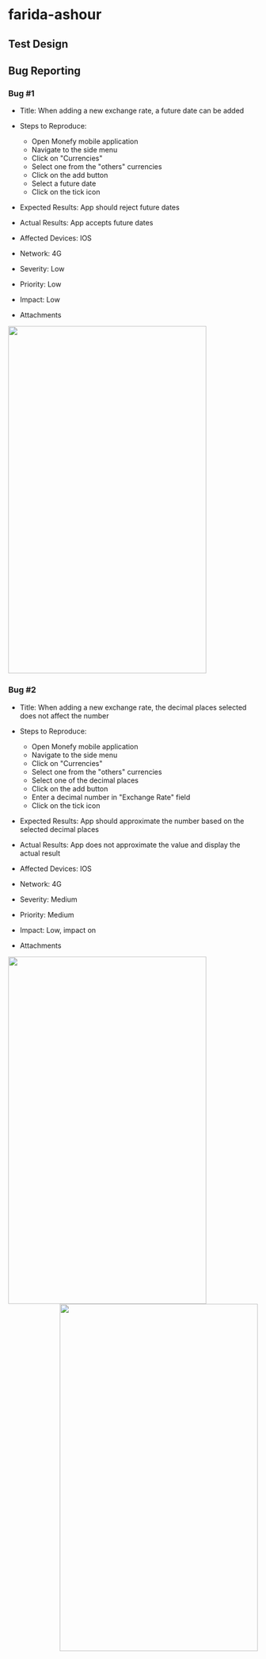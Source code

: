 # farida-ashour


## Test Design

## Bug Reporting


### Bug #1

- Title: When adding a new exchange rate, a future date can be added

- Steps to Reproduce:
  - Open Monefy mobile application
  - Navigate to the side menu
  - Click on "Currencies"
  - Select one from the "others" currencies
  - Click on the add button 
  - Select a future date 
  - Click on the tick icon

- Expected Results:
App should reject future dates
- Actual Results:
App accepts future dates
- Affected Devices:
IOS
- Network:
4G
- Severity:
Low
- Priority:
Low
- Impact:
Low
- Attachments
<img src="https://user-images.githubusercontent.com/46287387/182482118-64dc684c-88e2-4362-808d-0a04f2a9899a.jpg" height="700" width="400" >


### Bug #2

- Title: When adding a new exchange rate, the decimal places selected does not affect the number

- Steps to Reproduce:
  - Open Monefy mobile application
  - Navigate to the side menu
  - Click on "Currencies"
  - Select one from the "others" currencies
  - Select one of the decimal places
  - Click on the add button 
  - Enter a decimal number in "Exchange Rate" field
  - Click on the tick icon

- Expected Results:
App should approximate the number based on the selected decimal places
- Actual Results:
App does not approximate the value and display the actual result
- Affected Devices:
IOS
- Network:
4G
- Severity:
Medium
- Priority:
Medium
- Impact:
Low, impact on 
- Attachments
<img src="" height="700" width="400" >
<img src="" align="right" height="700" width="400" >

